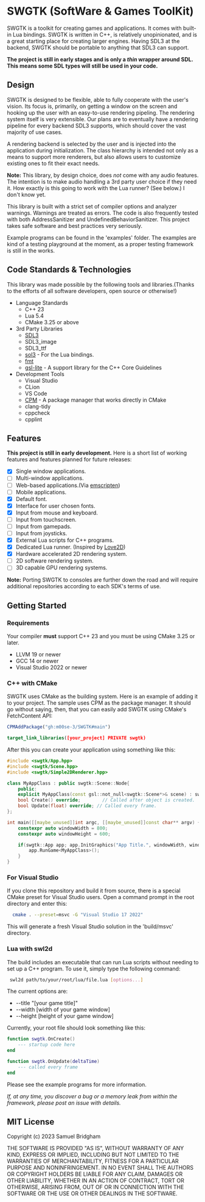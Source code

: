# SWGTK (SoftWare & Games ToolKit)

SWGTK is a toolkit for creating games and applications. It comes with built-in Lua bindings.
SWGTK is written in C++, is relatively unopinionated, and is a great starting place for creating larger engines.
Having SDL3 at the backend, SWGTK should be portable to anything that SDL3 can support.

**The project is still in early stages and is only a *thin* wrapper around SDL. This means some SDL types will still be used in your code.**

## Design

SWGTK is designed to be flexible, able to fully cooperate with the user's vision. Its focus is, primarily, on getting a window on the screen and hooking up the user with an easy-to-use rendering pipeling. The rendering system itself is very extensible. Our plans are to eventually have a rendering pipeline for every backend SDL3 supports, which should cover the vast majority of use cases.

A rendering backend is selected by the user and is injected into the application during initialization. The class hierarchy is intended not only as a means to support more renderers, but also allows users to customize existing ones to fit their exact needs.

**Note:** This library, by design choice, does *not* come with any audio features. The intention is to make audio handling a 3rd party user choice if they need it. How exactly is this going to work with the Lua runner? (See below.) I don't know yet.

This library is built with a strict set of compiler options and analyzer warnings. Warnings
are treated as errors. The code is also frequently tested with both AddressSanitizer and UndefinedBehaviorSanitizer.
This project takes safe software and best practices very seriously.

Example programs can be found in the 'examples' folder. The examples are kind of a testing playground at the moment, as a proper testing framework is still in the works.

## Code Standards & Technologies

This library was made possible by the following tools and libraries.(Thanks to the efforts of all software developers, open source or otherwise!)

- Language Standards
  - C++ 23
  - Lua 5.4
  - CMake 3.25 or above
- 3rd Party Libraries
  - [SDL3](https://github.com/libsdl-org/SDL)
  - SDL3_image
  - SDL3_ttf
  - [sol3](https://github.com/ThePhD/sol2) - For the Lua bindings.
  - [fmt](https://github.com/fmtlib/fmt)
  - [gsl-lite](https://github.com/gsl-lite/gsl-lite) - A support library for the C++ Core Guidelines
- Development Tools
  - Visual Studio
  - CLion
  - VS Code
  - [CPM](https://github.com/cpm-cmake/CPM.cmake) - A package manager that works directly in CMake
  - clang-tidy
  - cppcheck
  - cpplint

## Features

**This project is still in early development.** Here is a short list of working features and features planned for future
releases:

- [x] Single window applications.
- [ ] Multi-window applications.
- [ ] Web-based applications.(Via [emscripten](https://emscripten.org/))
- [ ] Mobile applications.
- [x] Default font.
- [x] Interface for user chosen fonts.
- [x] Input from mouse and keyboard.
- [ ] Input from touchscreen.
- [ ] Input from gamepads.
- [ ] Input from joysticks.
- [x] External Lua scripts for C++ programs.
- [x] Dedicated Lua runner. (Inspired by [Love2D](https://github.com/love2d/love))
- [x] Hardware accelerated 2D rendering system.
- [ ] 2D software rendering system.
- [ ] 3D capable GPU rendering systems.

**Note:** Porting SWGTK to consoles are further down the road and will require additional repositories according to each SDK's terms of use.

## Getting Started

### Requirements

Your compiler **must** support C++ 23 and you must be using CMake 3.25 or later.

- LLVM 19 or newer
- GCC 14 or newer
- Visual Studio 2022 or newer

### C++ with CMake

SWGTK uses CMake as the building system. Here is an example of adding it to your project. The sample uses CPM as the package manager. It should go without saying, then, that you can easily add SWGTK using CMake's FetchContent API:

```cmake
CPMAddPackage("gh:m00se-3/SWGTK#main")

target_link_libraries([your_project] PRIVATE swgtk)
```

After this you can create your application using something like this:

```c++
#include <swgtk/App.hpp>
#include <swgtk/Scene.hpp>
#include <swgtk/Simple2DRenderer.hpp>

class MyAppClass : public swgtk::Scene::Node{
    public:
    explicit MyAppClass(const gsl::not_null<swgtk::Scene*>& scene) : swgtk::Scene::Node(scene) {}
    bool Create() override;        // Called after object is created.
    bool Update(float) override; // Called every frame.
};

int main([[maybe_unused]]int argc, [[maybe_unused]]const char** argv) {
    constexpr auto windowWidth = 800;
    constexpr auto windowHeight = 600;

    if(swgtk::App app; app.InitGraphics("App Title.", windowWidth, windowHeight, swgtk::Simple2DRenderer::Create())) {
        app.RunGame<MyAppClass>();
    }
}
```

### For Visual Studio

If you clone this repository and build it from source, there is a special CMake preset for Visual Studio users.
Open a command prompt in the root directory and enter this:

```bash
  cmake . --preset=msvc -G "Visual Studio 17 2022"
```

This will generate a fresh Visual Studio solution in the 'build/msvc' directory.

### Lua with swl2d

The build includes an executable that can run Lua scripts without needing to set up a C++ program. To use it, simply type the following command:

```bash
 swl2d path/to/your/root/lua/file.lua [options...]
```

The current options are:

- --title "[your game title]"
- --width [width of your game window]
- --height [height of your game window]

Currently, your root file should look something like this:

```lua
function swgtk.OnCreate() 
    --- startup code here
end

function swgtk.OnUpdate(deltaTime)
    --- called every frame
end
```

Please see the example programs for more information.

*If, at any time, you discover a bug or a memory leak from within the framework, please post an issue with details.*

## MIT License

Copyright (c) 2023 Samuel Bridgham

THE SOFTWARE IS PROVIDED "AS IS", WITHOUT WARRANTY OF ANY KIND, EXPRESS OR
IMPLIED, INCLUDING BUT NOT LIMITED TO THE WARRANTIES OF MERCHANTABILITY,
FITNESS FOR A PARTICULAR PURPOSE AND NONINFRINGEMENT. IN NO EVENT SHALL THE
AUTHORS OR COPYRIGHT HOLDERS BE LIABLE FOR ANY CLAIM, DAMAGES OR OTHER
LIABILITY, WHETHER IN AN ACTION OF CONTRACT, TORT OR OTHERWISE, ARISING FROM,
OUT OF OR IN CONNECTION WITH THE SOFTWARE OR THE USE OR OTHER DEALINGS IN THE
SOFTWARE.
